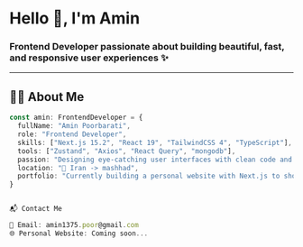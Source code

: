 # Hello 👋, I'm Amin

### Frontend Developer passionate about building beautiful, fast, and responsive user experiences ✨

---

## 👨‍💻 About Me

```ts
const amin: FrontendDeveloper = {
  fullName: "Amin Poorbarati",
  role: "Frontend Developer",
  skills: ["Next.js 15.2", "React 19", "TailwindCSS 4", "TypeScript"],
  tools: ["Zustand", "Axios", "React Query", "mongodb"],
  passion: "Designing eye-catching user interfaces with clean code and solid architecture",
  location: "📍 Iran -> mashhad",
  portfolio: "Currently building a personal website with Next.js to showcase my projects 😍"
}


📬 Contact Me

📧 Email: amin1375.poor@gmail.com
🌐 Personal Website: Coming soon...

